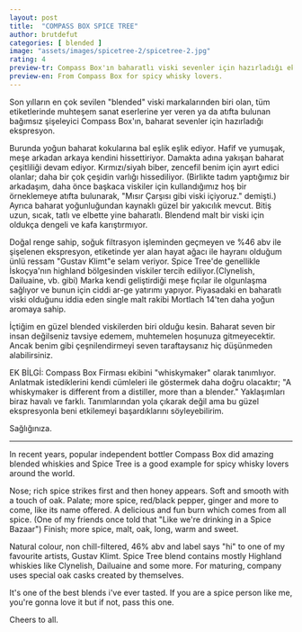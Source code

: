 ```yaml
---
layout: post
title:  "COMPASS BOX SPICE TREE"
author: brutdefut
categories: [ blended ]
image: "assets/images/spicetree-2/spicetree-2.jpg"
rating: 4
preview-tr: Compass Box'ın baharatlı viski sevenler için hazırladığı ekspresyon.
preview-en: From Compass Box for spicy whisky lovers. 
---
```


Son yılların en çok sevilen "blended" viski markalarınden biri olan, tüm etiketlerinde muhteşem sanat eserlerine yer veren ya da atıfta bulunan bağımsız şişeleyici Compass Box'ın, baharat sevenler için hazırladığı ekspresyon.

Burunda yoğun baharat kokularına bal eşlik eşlik ediyor. Hafif ve yumuşak, meşe arkadan arkaya kendini hissettiriyor. 
Damakta adına yakışan baharat çeşitliliği devam ediyor. Kırmızı/siyah biber, zencefil benim için ayırt edici olanlar; daha bir çok çeşidin varlığı hissediliyor. (Birlikte tadım yaptığımız bir arkadaşım, daha önce başkaca viskiler için kullandığımız hoş bir örneklemeye atıfta bulunarak, "Mısır Çarşısı gibi viski içiyoruz." demişti.) Ayrıca baharat yoğunluğundan kaynaklı güzel bir yakıcılık mevcut. 
Bitiş uzun, sıcak, tatlı ve elbette yine baharatlı. Blendend malt bir viski için oldukça dengeli ve kafa karıştırmıyor. 

Doğal renge sahip, soğuk filtrasyon işleminden geçmeyen ve %46 abv ile şişelenen ekspresyon, etiketinde yer alan hayat ağacı ile hayranı olduğum ünlü ressam "Gustav Klimt"e selam veriyor.
Spice Tree'de genellikle İskoçya'nın highland bölgesinden viskiler tercih ediliyor.(Clynelish, Dailuaine, vb. gibi) Marka kendi geliştirdiği meşe fıçılar ile olgunlaşma sağlıyor ve bunun için ciddi ar-ge yatırımı yapıyor. 
Piyasadaki en baharatlı viski olduğunu iddia eden single malt rakibi Mortlach 14'ten daha yoğun aromaya sahip. 

İçtiğim en güzel blended viskilerden biri olduğu kesin. Baharat seven bir insan değilseniz tavsiye edemem, muhtemelen hoşunuza gitmeyecektir. Ancak benim gibi çeşnilendirmeyi seven taraftaysanız hiç düşünmeden alabilirsiniz. 

EK BİLGİ: Compass Box Firması ekibini "whiskymaker" olarak tanımlıyor. Anlatmak istediklerini kendi cümleleri ile göstermek daha doğru olacaktır; 
"A whiskymaker is different from a distiller, more than a blender."  Yaklaşımları biraz havalı ve farklı. Tanımlarından yola çıkarak değil ama bu güzel ekspresyonla beni etkilemeyi başardıklarını söyleyebilirim. 

Sağlığınıza.

--------------------------------------------------------------------

<p id="english"></p>

In recent years, popular independent bottler Compass Box did amazing blended whiskies and Spice Tree is a good example for spicy whisky lovers around the world. 

Nose; rich spice strikes first and then honey appears. Soft and smooth with a touch of oak.
Palate; more spice, red/black pepper, ginger and more to come, like its name offered. A delicious and fun burn which comes from all spice. (One of my friends once told that "Like we're drinking in a Spice Bazaar")
Finish; more spice, malt, oak, long, warm and sweet. 

Natural colour, non chill-filtered, 46% abv and label says "hi" to one of my favourite artists, Gustav Klimt. 
Spice Tree blend contains mostly Highland whiskies like Clynelish, Dailuaine and some more. For maturing, company uses special oak casks created by themselves. 

It's one of the best blends i've ever tasted. If you are a spice person like me, you're gonna love it but if not, pass this one. 

Cheers to all.
